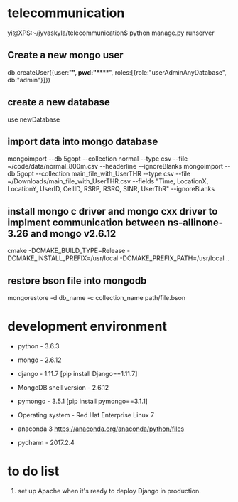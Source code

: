 # telecommunication

yi@XPS:~/jyvaskyla/telecommunication$ python manage.py runserver


## Create a new mongo user
db.createUser({user:"**", pwd:"******", roles:[{role:"userAdminAnyDatabase", db:"admin"}]})

## create a new database
use newDatabase

## import data into mongo database
mongoimport --db 5gopt --collection normal --type csv --file ~/code/data/normal_800m.csv --headerline --ignoreBlanks
mongoimport --db 5gopt --collection main_file_with_UserTHR --type csv --file ~/Downloads/main_file_with_UserTHR.csv --fields "Time, LocationX, LocationY, UserID, CellID, RSRP, RSRQ, SINR, UserThR" --ignoreBlanks

## install mongo c driver and mongo cxx driver to implment communication between ns-allinone-3.26 and mongo v2.6.12
cmake -DCMAKE_BUILD_TYPE=Release -DCMAKE_INSTALL_PREFIX=/usr/local -DCMAKE_PREFIX_PATH=/usr/local ..

## restore bson file into mongodb
mongorestore -d db_name -c collection_name path/file.bson

# development environment
* python - 3.6.3
* mongo - 2.6.12
* django - 1.11.7
[pip install Django==1.11.7]
* MongoDB shell version - 2.6.12
* pymongo - 3.5.1
[pip install pymongo==3.1.1]
* Operating system - Red Hat Enterprise Linux 7
* anaconda 3
https://anaconda.org/anaconda/python/files

* pycharm - 2017.2.4




# to do list
1.  set up Apache when it's ready to deploy Django in production.
